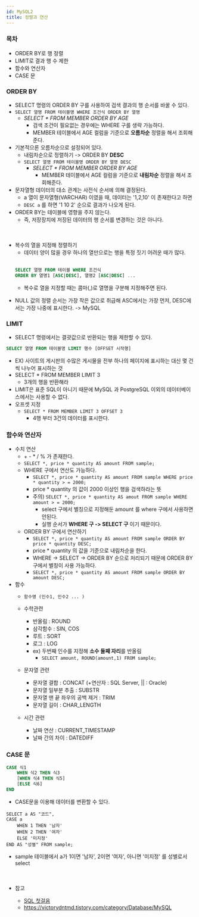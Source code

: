 ```yaml
---
id: MySQL2
title: 정렬과 연산
---
```


### 목차
- ORDER BY로 행 정렬
- LIMIT로 결과 행 수 제한
- 함수와 연산자
- CASE 문

### ORDER BY
- SELECT 명령의 ORDER BY 구를 사용하여 검색 결과의 행 순서를 바꿀 수 있다.
- `SELECT 열명 FROM 테이블명 WHERE 조건식 ORDER BY 열명`
    - *SELECT \* FROM MEMBER ORDER BY AGE*
        - 검색 조건이 필요없는 경우에는 WHERE 구를 생략 가능하다.
        - MEMBER 테이블에서 AGE 컬럼을 기준으로 **오름차순** 정렬을 해서 조회해준다.
- 기본적으론 오름차순으로 설정되어 있다.
    - 내림차순으로 정렬하기 -> ORDER BY **DESC**
    - `SELECT 열명 FROM 테이블명 ORDER BY 열명 DESC`
        - *SELECT \* FROM MEMBER ORDER BY AGE*
            - MEMBER 테이블에서 AGE 컬럼을 기준으로 **내림차순** 정렬을 해서 조회해준다.
- 문자열형 데이터의 대소 관계는 사전식 순서에 의해 결정된다.
    - a 열이 문자열형(VARCHAR) 이였을 때, 데이터는 '1,2,10' 이 존재한다고 하면 
    - `DESC a` 를 하면 '1 10 2' 순으로 결과가 나오게 된다.  
- ORDER BY는 테이블에 영향을 주지 않는다.
    - 즉, 저장장치에 저장된 데이터의 행 순서를 변경하는 것은 아니다.<br/><br/><br/>

* 복수의 열을 지정해 정렬하기
    - 데이터 양이 많을 경우 하나의 열만으로는 행을 특정 짓기 어려운 때가 많다.<br/><br/>
    ```sql
    SELECT 열명 FROM 테이블 WHERE 조건식
    ORDER BY 열명1 [ASC|DESC], 열명2 [ASC|DESC] ...
    ```
    - 복수로 열을 지정할 때는 콤마(,)로 열명을 구분해 지정해주면 된다.

- NULL 값의 정렬 순서는 가장 작은 값으로 취급해 ASC에서는 가장 먼저, DESC에서는 가장 나중에 표시한다. -> MySQL

### LIMIT
- SELECT 명령에서는 결괏값으로 반환되는 행을 제한할 수 있다. 
```sql
SELECT 열명 FROM 테이블명 LIMIT 행수 [OFFSET 시작행]
```
- EX) 사이트의 게시판의 수많은 게시물을 전부 하나의 페이지에 표시하는 대신 몇 건씩 나누어 표시하는 것
- SELECT * FROM MEMBER LIMIT 3
    - 3개의 행을 반환해라
- LIMIT은 표준 SQL이 아니기 때문에 MySQL 과 PostgreSQL 이외의 데이터베이스에서는 사용할 수 없다.
- 오프셋 지정
    - `SELECT * FROM MEMBER LIMIT 3 OFFSET 3`
        - 4행 부터 3건의 데이터를 표시한다.


### 함수와 연산자
- 수치 연산
    - \+ \- \* / % 가 존재한다.
    - `SELECT *, price * quantity AS amount FROM sample;` 
    - WHERE 구에서 연산도 가능하다.
        - `SELECT *, price * quantity AS amount FROM sample WHERE price * quantity > = 2000;`
        - price * quantity 의 값이 2000 이상인 행을 검색하라는 뜻
        - 주의) `SELECT *, price * quantity AS amout FROM sample WHERE amount > = 2000;`
            - select 구에서 별칭으로 지정해둔 amount 를 where 구에서 사용하면 안된다.
            - 실행 순서가 **WHERE 구 -> SELECT 구** 이기 때문이다.
    - ORDER BY 구에서 연산하기 
        - `SELECT *, price * quantity AS amount FROM sample ORDER BY price * quantity DESC;`
        - price * quantity 의 값을 기준으로 내림차순을 한다.
        - WHERE -> SELECT -> ORDER BY 순으로 처리되기 때문에 ORDER BY 구에서 별칭이 사용 가능하다.
        - `SELECT *, price * quantity AS amount FROM sample ORDER BY amount DESC;`
- 함수 
    - `함수명 (인수1, 인수2 ... )`
    - 수학관련
        - 반올림 : ROUND
        - 삼각함수 : SIN, COS
        - 루트 : SORT
        - 로그 : LOG
        -  ex) 두번째 인수를 지정해 **소수 둘째 자리**를 반올림
            - `SELECT amount, ROUND(amount,1) FROM sample;`

    - 문자열 관련
        - 문자열 결합 : CONCAT (+연산자 : SQL Server, || : Oracle)
        - 문자열 일부분 추출 : SUBSTR
        - 문자열 맨 끝 좌우의 공백 제거 : TRIM
        - 문자열 길이 : CHAR_LENGTH

    - 시간 관련
        - 날짜 연산 : CURRENT_TIMESTAMP
        - 날짜 간의 차이 : DATEDIFF
    
### CASE 문
```sql
CASE 식1
    WHEN 식2 THEN 식3
    [WHEN 식4 THEN 식5]
    [ELSE 식6]
END
```
- CASE문을 이용해 데이터를 변환할 수 있다.
```
SELECT a AS "코드",
CASE a 
    WHEN 1 THEN '남자'
    WHEN 2 THEN '여자'
    ELSE '미지정'
END AS "성별" FROM sample;
```
- sample 테이블에서 a가 1이면 '남자', 2이면 '여자', 아니면 '미지정' 를 성별로서 select<br/><br/><br/>


- 참고
    - [SQL 첫걸음](http://www.kyobobook.co.kr/product/detailViewKor.laf?mallGb=KOR&barcode=9788968482311)
    - https://victorydntmd.tistory.com/category/Database/MySQL